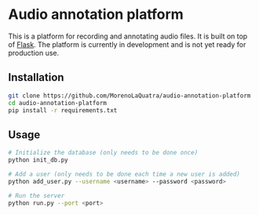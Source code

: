 # Audio annotation platform

This is a platform for recording and annotating audio files. It is built on top of [Flask](https://flask.palletsprojects.com/en/2.2.x/).
The platform is currently in development and is not yet ready for production use.

## Installation
```bash
git clone https://github.com/MorenoLaQuatra/audio-annotation-platform
cd audio-annotation-platform
pip install -r requirements.txt
```

## Usage
```bash
# Initialize the database (only needs to be done once)
python init_db.py

# Add a user (only needs to be done each time a new user is added)
python add_user.py --username <username> --password <password>

# Run the server
python run.py --port <port>
```